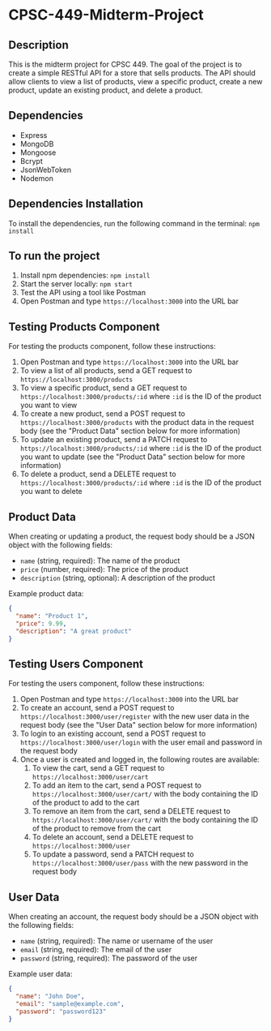 # CPSC-449-Midterm-Project

## Description
This is the midterm project for CPSC 449. The goal of the project is to create a simple RESTful API for a store that sells products. The API should allow clients to view a list of products, view a specific product, create a new product, update an existing product, and delete a product.

## Dependencies
- Express
- MongoDB
- Mongoose
- Bcrypt
- JsonWebToken
- Nodemon

## Dependencies Installation
To install the dependencies, run the following command in the terminal:
`npm install`

## To run the project
1. Install npm dependencies: `npm install`
2. Start the server locally: `npm start`
3. Test the API using a tool like Postman
4. Open Postman and type `https://localhost:3000` into the URL bar

## Testing Products Component
For testing the products component, follow these instructions:

1. Open Postman and type `https://localhost:3000` into the URL bar
2. To view a list of all products, send a GET request to `https://localhost:3000/products`
3. To view a specific product, send a GET request to `https://localhost:3000/products/:id` where `:id` is the ID of the product you want to view
4. To create a new product, send a POST request to `https://localhost:3000/products` with the product data in the request body (see the "Product Data" section below for more information)
5. To update an existing product, send a PATCH request to `https://localhost:3000/products/:id` where `:id` is the ID of the product you want to update (see the "Product Data" section below for more information)
6. To delete a product, send a DELETE request to `https://localhost:3000/products/:id` where `:id` is the ID of the product you want to delete

## Product Data
When creating or updating a product, the request body should be a JSON object with the following fields:

* `name` (string, required): The name of the product
* `price` (number, required): The price of the product
* `description` (string, optional): A description of the product

Example product data:
```json
{
  "name": "Product 1",
  "price": 9.99,
  "description": "A great product"
}
```

## Testing Users Component
For testing the users component, follow these instructions:

1. Open Postman and type `https://localhost:3000` into the URL bar
2. To create an account, send a POST request to `https://localhost:3000/user/register` with the new user data in the request body (see the "User Data" section below for more information)
3. To login to an existing account, send a POST request to `https://localhost:3000/user/login` with the user email and password in the request body
4. Once a user is created and logged in, the following routes are available:
    1. To view the cart, send a GET request to `https://localhost:3000/user/cart`
    2. To add an item to the cart, send a POST request to `https://localhost:3000/user/cart/` with the body containing the ID of the product to add to the cart
    3. To remove an item from the cart, send a DELETE request to `https://localhost:3000/user/cart/` with the body containing the ID of the product to remove from the cart
    4. To delete an account, send a DELETE request to `https://localhost:3000/user`
    5. To update a password, send a PATCH request to `https://localhost:3000/user/pass` with the new password in the request body

## User Data
When creating an account, the request body should be a JSON object with the following fields:

* `name` (string, required): The name or username of the user
* `email` (string, required): The email of the user
* `password` (string, required): The password of the user

Example user data:
```json
{
  "name": "John Doe",
  "email": "sample@example.com",
  "password": "password123"
}
```